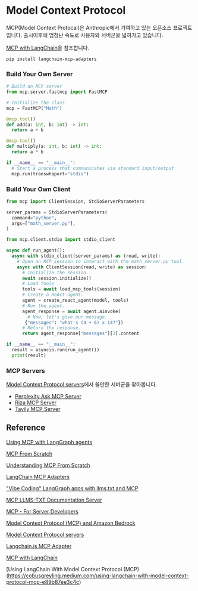 # Model Context Protocol

MCP(Model Context Protocal)은 Anthropic에서 기여하고 있는 오픈소스 프로젝트입니다. 출시이후에 엄청난 속도로 사용자와 서버군을 넓혀가고 있습니다.

[MCP with LangChain](https://tirendazacademy.medium.com/mcp-with-langchain-cabd6199e0ac)을 참조합니다.

```text
pip install langchain-mcp-adapters
```

### Build Your Own Server

```python
# Build an MCP server
from mcp.server.fastmcp import FastMCP 

# Initialize the class
mcp = FastMCP("Math")

@mcp.tool()
def add(a: int, b: int) -> int:
  return a + b

@mcp.tool()
def multiply(a: int, b: int) -> int:
  return a * b

if __name__ == "__main__":
  # Start a process that communicates via standard input/output
  mcp.run(transwhaport="stdio")
```

### Build Your Own Client

```python
from mcp import ClientSession, StdioServerParameters

server_params = StdioServerParameters(
  command="python",
  args=["math_server.py"],
)

from mcp.client.stdio import stdio_client

async def run_agent():
  async with stdio_client(server_params) as (read, write):
    # Open an MCP session to interact with the math_server.py tool.
    async with ClientSession(read, write) as session:
      # Initialize the session.
      await session.initialize()
      # Load tools
      tools = await load_mcp_tools(session)
      # Create a ReAct agent.
      agent = create_react_agent(model, tools)
      # Run the agent.
      agent_response = await agent.ainvoke(
        # Now, let's give our message.
       {"messages": "what's (4 + 6) x 14?"})
      # Return the response.
      return agent_response["messages"][3].content

if __name__ == "__main__":
  result = asyncio.run(run_agent())
  print(result)
```

### MCP Servers

[Model Context Protocol servers](https://github.com/modelcontextprotocol/servers)에서 쓸만한 서버군을 찾아봅니다. 

- [Perplexity Ask MCP Server](https://github.com/ppl-ai/modelcontextprotocol)
- [Riza MCP Server](https://github.com/riza-io/riza-mcp)
- [Tavily MCP Server](https://github.com/tavily-ai/tavily-mcp)


## Reference 

[Using MCP with LangGraph agents](https://www.youtube.com/watch?v=OX89LkTvNKQ)

[MCP From Scratch](https://mirror-feeling-d80.notion.site/MCP-From-Scratch-1b9808527b178040b5baf83a991ed3b2)


[Understanding MCP From Scratch](https://www.youtube.com/watch?v=CDjjaTALI68)

[LangChain MCP Adapters](https://github.com/langchain-ai/langchain-mcp-adapters)


["Vibe Coding" LangGraph apps with llms.txt and MCP](https://www.youtube.com/watch?v=fk2WEVZfheI)

[MCP LLMS-TXT Documentation Server](https://github.com/langchain-ai/mcpdoc)



[MCP - For Server Developers](https://modelcontextprotocol.io/quickstart/server)

[Model Context Protocol (MCP) and Amazon Bedrock](https://community.aws/content/2uFvyCPQt7KcMxD9ldsJyjZM1Wp/model-context-protocol-mcp-and-amazon-bedrock)

[Model Context Protocol servers](https://github.com/modelcontextprotocol/servers)

[Langchain.js MCP Adapter](https://www.linkedin.com/posts/langchain_mcp-adapters-released-introducing-our-activity-7308925375160467457-_BPL/?utm_source=share&utm_medium=member_android&rcm=ACoAAA5jTp0BX-JuOkof3Ak56U3VlXjQVT43NzQ)


[MCP with LangChain](https://tirendazacademy.medium.com/mcp-with-langchain-cabd6199e0ac)

[Using LangChain With Model Context Protocol (MCP)(https://cobusgreyling.medium.com/using-langchain-with-model-context-protocol-mcp-e89b87ee3c4c)

  
